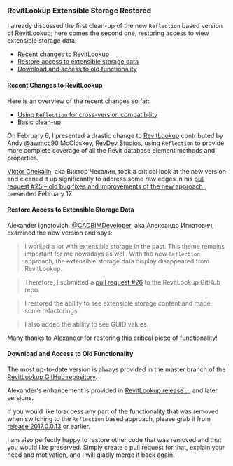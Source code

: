 <head>
<meta http-equiv="Content-Type" content="text/html; charset=utf-8">
<link rel="stylesheet" type="text/css" href="bc.css">
<script src="run_prettify.js" type="text/javascript"></script>
<!--
<script src="https://google-code-prettify.googlecode.com/svn/loader/run_prettify.js" type="text/javascript"></script>
-->
</head>

<!---

RevitLookup Extensible Storage Restored #RevitAPI @AutodeskRevit #aec #bim #dynamobim @AutodeskForge

&ndash;
...

-->

### RevitLookup Extensible Storage Restored

I already discussed the first clean-up of the new `Reflection` based version 
of [RevitLookup](https://github.com/jeremytammik/RevitLookup);
here comes the second one, restoring access to view extensible storage data:

- [Recent changes to RevitLookup](#2)
- [Restore access to extensible storage data](#3)
- [Download and access to old functionality](#4)


#### <a name="2"></a>Recent Changes to RevitLookup

Here is an overview of the recent changes so far:

- [Using `Reflection` for cross-version compatibility](http://thebuildingcoder.typepad.com/blog/2017/02/revitlookup-using-reflection-for-cross-version-compatibility.html)
- [Basic clean-up](http://thebuildingcoder.typepad.com/blog/2017/02/revitlookup-with-reflection-cleanup.html)

On February 6, I presented a drastic change 
to [RevitLookup](https://github.com/jeremytammik/RevitLookup) contributed by 
Andy [@awmcc90](https://github.com/awmcc90) McCloskey, [RevDev Studios](https://twitter.com/revdevstudios),
using `Reflection` to provide more complete coverage of all the Revit database element methods and properties.

[Victor Chekalin](http://www.facebook.com/profile.php?id=100003616852588), aka Виктор Чекалин, took
a critical look at the new version and cleaned it up significantly to address some raw edges in 
his [pull request #25 &ndash; old bug fixes and improvements of the new approach ](https://github.com/jeremytammik/RevitLookup/pull/25),
presented February 17.



#### <a name="3"></a>Restore Access to Extensible Storage Data

Alexander Ignatovich, [@CADBIMDeveloper](https://github.com/CADBIMDeveloper), aka Александр Игнатович, examined the new version and says:

> I worked a lot with extensible storage in the past.
This theme remains important for me nowadays as well.
With the new `Reflection` approach, the extensible storage data display disappeared from RevitLookup.

> Therefore, I submitted a [pull request #26](https://github.com/jeremytammik/RevitLookup/pull/26) to
the RevitLookup GitHub repo.

> I restored the ability to see extensible storage content and made some refactorings.

> I also added the ability to see GUID values.

Many thanks to Alexander for restoring this critical piece of functionality!



#### <a name="4"></a>Download and Access to Old Functionality

The most up-to-date version is always provided in the master branch of 
the [RevitLookup GitHub repository](https://github.com/jeremytammik/RevitLookup).

Alexander's enhancement is provided
in [RevitLookup release ...](https://github.com/jeremytammik/RevitLookup/releases/tag/...) and
later versions.

If you would like to access any part of the functionality that was removed when switching to the `Reflection` based approach, please grab it
from [release 2017.0.0.13](https://github.com/jeremytammik/RevitLookup/releases/tag/2017.0.0.13) or earlier.

I am also perfectly happy to restore other code that was removed and that you would like preserved.
Simply create a pull request for that, explain your need and motivation, and I will gladly merge it back again.

